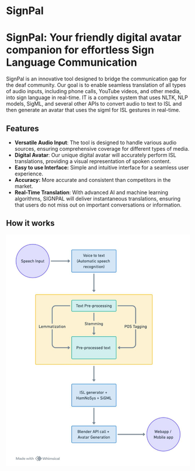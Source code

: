 # SignPal
# SignPal: Your friendly digital avatar companion for effortless Sign Language Communication

SignPal is an innovative tool designed to bridge the communication gap for the deaf community. Our goal is to enable seamless translation of all types of audio inputs, including phone calls, YouTube videos, and other media, into sign language in real-time. IT is a complex system that uses NLTK, NLP models, SigML, and several other APIs to convert audio to text to ISL and then generate an avatar that uses the sigml for ISL gestures in real-time. 

## Features

- **Versatile Audio Input**: The tool is designed to handle various audio sources, ensuring comprehensive coverage for different types of media.
- **Digital Avatar**: Our unique digital avatar will accurately perform ISL translations, providing a visual representation of spoken content.
- **Easy to use Interface:** Simple and intuitive interface for a seamless user experience.
- **Accuracy:** More accurate and consistent than competitors in the market.
- **Real-Time Translation**: With advanced AI and machine learning algorithms, SIGNPAL will deliver instantaneous translations, ensuring that users do not miss out on important conversations or information.

## How it works

<p align="center">
  <img src="flowchart.jpg" alt="SignPalWorkflow" />
</p>
